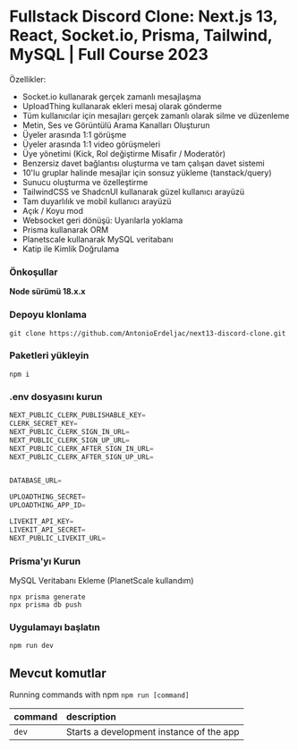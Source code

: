 # Fullstack Discord Clone: Next.js 13, React, Socket.io, Prisma, Tailwind, MySQL | Full Course 2023


Özellikler:

- Socket.io kullanarak gerçek zamanlı mesajlaşma
- UploadThing kullanarak ekleri mesaj olarak gönderme
- Tüm kullanıcılar için mesajları gerçek zamanlı olarak silme ve düzenleme
- Metin, Ses ve Görüntülü Arama Kanalları Oluşturun
- Üyeler arasında 1:1 görüşme
- Üyeler arasında 1:1 video görüşmeleri
- Üye yönetimi (Kick, Rol değiştirme Misafir / Moderatör)
- Benzersiz davet bağlantısı oluşturma ve tam çalışan davet sistemi
- 10'lu gruplar halinde mesajlar için sonsuz yükleme (tanstack/query)
- Sunucu oluşturma ve özelleştirme
- TailwindCSS ve ShadcnUI kullanarak güzel kullanıcı arayüzü
- Tam duyarlılık ve mobil kullanıcı arayüzü
- Açık / Koyu mod
- Websocket geri dönüşü: Uyarılarla yoklama
- Prisma kullanarak ORM
- Planetscale kullanarak MySQL veritabanı
- Katip ile Kimlik Doğrulama

### Önkoşullar

**Node sürümü 18.x.x**

### Depoyu klonlama

```shell
git clone https://github.com/AntonioErdeljac/next13-discord-clone.git
```

### Paketleri yükleyin

```shell
npm i
```

### .env dosyasını kurun


```js
NEXT_PUBLIC_CLERK_PUBLISHABLE_KEY=
CLERK_SECRET_KEY=
NEXT_PUBLIC_CLERK_SIGN_IN_URL=
NEXT_PUBLIC_CLERK_SIGN_UP_URL=
NEXT_PUBLIC_CLERK_AFTER_SIGN_IN_URL=
NEXT_PUBLIC_CLERK_AFTER_SIGN_UP_URL=


DATABASE_URL=

UPLOADTHING_SECRET=
UPLOADTHING_APP_ID=

LIVEKIT_API_KEY=
LIVEKIT_API_SECRET=
NEXT_PUBLIC_LIVEKIT_URL=
```

### Prisma'yı Kurun

MySQL Veritabanı Ekleme (PlanetScale kullandım)

```shell
npx prisma generate
npx prisma db push

```

### Uygulamayı başlatın

```shell
npm run dev
```

## Mevcut komutlar

Running commands with npm `npm run [command]`

| command         | description                              |
| :-------------- | :--------------------------------------- |
| `dev`           | Starts a development instance of the app |
